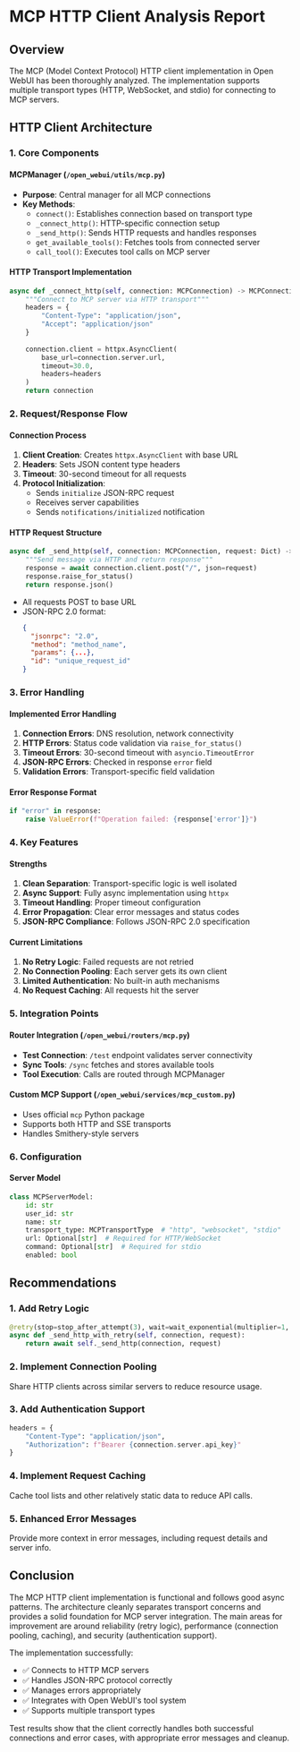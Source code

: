# MCP HTTP Client Analysis Report

## Overview
The MCP (Model Context Protocol) HTTP client implementation in Open WebUI has been thoroughly analyzed. The implementation supports multiple transport types (HTTP, WebSocket, and stdio) for connecting to MCP servers.

## HTTP Client Architecture

### 1. Core Components

#### MCPManager (`/open_webui/utils/mcp.py`)
- **Purpose**: Central manager for all MCP connections
- **Key Methods**:
  - `connect()`: Establishes connection based on transport type
  - `_connect_http()`: HTTP-specific connection setup
  - `_send_http()`: Sends HTTP requests and handles responses
  - `get_available_tools()`: Fetches tools from connected server
  - `call_tool()`: Executes tool calls on MCP server

#### HTTP Transport Implementation
```python
async def _connect_http(self, connection: MCPConnection) -> MCPConnection:
    """Connect to MCP server via HTTP transport"""
    headers = {
        "Content-Type": "application/json",
        "Accept": "application/json"
    }
    
    connection.client = httpx.AsyncClient(
        base_url=connection.server.url,
        timeout=30.0,
        headers=headers
    )
    return connection
```

### 2. Request/Response Flow

#### Connection Process
1. **Client Creation**: Creates `httpx.AsyncClient` with base URL
2. **Headers**: Sets JSON content type headers
3. **Timeout**: 30-second timeout for all requests
4. **Protocol Initialization**: 
   - Sends `initialize` JSON-RPC request
   - Receives server capabilities
   - Sends `notifications/initialized` notification

#### HTTP Request Structure
```python
async def _send_http(self, connection: MCPConnection, request: Dict) -> Dict:
    """Send message via HTTP and return response"""
    response = await connection.client.post("/", json=request)
    response.raise_for_status()
    return response.json()
```

- All requests POST to base URL
- JSON-RPC 2.0 format:
  ```json
  {
    "jsonrpc": "2.0",
    "method": "method_name",
    "params": {...},
    "id": "unique_request_id"
  }
  ```

### 3. Error Handling

#### Implemented Error Handling
1. **Connection Errors**: DNS resolution, network connectivity
2. **HTTP Errors**: Status code validation via `raise_for_status()`
3. **Timeout Errors**: 30-second timeout with `asyncio.TimeoutError`
4. **JSON-RPC Errors**: Checked in response `error` field
5. **Validation Errors**: Transport-specific field validation

#### Error Response Format
```python
if "error" in response:
    raise ValueError(f"Operation failed: {response['error']}")
```

### 4. Key Features

#### Strengths
1. **Clean Separation**: Transport-specific logic is well isolated
2. **Async Support**: Fully async implementation using `httpx`
3. **Timeout Handling**: Proper timeout configuration
4. **Error Propagation**: Clear error messages and status codes
5. **JSON-RPC Compliance**: Follows JSON-RPC 2.0 specification

#### Current Limitations
1. **No Retry Logic**: Failed requests are not retried
2. **No Connection Pooling**: Each server gets its own client
3. **Limited Authentication**: No built-in auth mechanisms
4. **No Request Caching**: All requests hit the server

### 5. Integration Points

#### Router Integration (`/open_webui/routers/mcp.py`)
- **Test Connection**: `/test` endpoint validates server connectivity
- **Sync Tools**: `/sync` fetches and stores available tools
- **Tool Execution**: Calls are routed through MCPManager

#### Custom MCP Support (`/open_webui/services/mcp_custom.py`)
- Uses official `mcp` Python package
- Supports both HTTP and SSE transports
- Handles Smithery-style servers

### 6. Configuration

#### Server Model
```python
class MCPServerModel:
    id: str
    user_id: str
    name: str
    transport_type: MCPTransportType  # "http", "websocket", "stdio"
    url: Optional[str]  # Required for HTTP/WebSocket
    command: Optional[str]  # Required for stdio
    enabled: bool
```

## Recommendations

### 1. Add Retry Logic
```python
@retry(stop=stop_after_attempt(3), wait=wait_exponential(multiplier=1, min=2, max=10))
async def _send_http_with_retry(self, connection, request):
    return await self._send_http(connection, request)
```

### 2. Implement Connection Pooling
Share HTTP clients across similar servers to reduce resource usage.

### 3. Add Authentication Support
```python
headers = {
    "Content-Type": "application/json",
    "Authorization": f"Bearer {connection.server.api_key}"
}
```

### 4. Implement Request Caching
Cache tool lists and other relatively static data to reduce API calls.

### 5. Enhanced Error Messages
Provide more context in error messages, including request details and server info.

## Conclusion

The MCP HTTP client implementation is functional and follows good async patterns. The architecture cleanly separates transport concerns and provides a solid foundation for MCP server integration. The main areas for improvement are around reliability (retry logic), performance (connection pooling, caching), and security (authentication support).

The implementation successfully:
- ✅ Connects to HTTP MCP servers
- ✅ Handles JSON-RPC protocol correctly
- ✅ Manages errors appropriately
- ✅ Integrates with Open WebUI's tool system
- ✅ Supports multiple transport types

Test results show that the client correctly handles both successful connections and error cases, with appropriate error messages and cleanup.